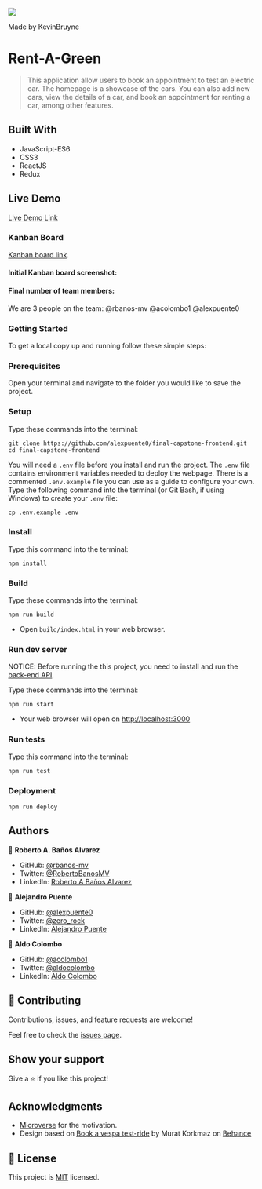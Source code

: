 ![](https://img.shields.io/badge/Microverse-blueviolet)

Made by KevinBruyne

# Rent-A-Green

> This application allow users to book an appointment to test an electric car. The homepage is a showcase of the cars. You can also add new cars, view the details of a car, and book an appointment for renting a car, among other features.


## Built With

- JavaScript-ES6
- CSS3
- ReactJS
- Redux

## Live Demo

[Live Demo Link](https://alexpuente0.github.io/final-capstone-frontend/)

### Kanban Board
[Kanban board link](https://github.com/users/alexpuente0/projects/4).

#### Initial Kanban board screenshot:

#### Final number of team members:

We are 3 people on the team:
@rbanos-mv
@acolombo1
@alexpuente0

### Getting Started

To get a local copy up and running follow these simple steps:

### Prerequisites

Open your terminal and navigate to the folder you would like to save the project.

### Setup

Type these commands into the terminal:

```
git clone https://github.com/alexpuente0/final-capstone-frontend.git
cd final-capstone-frontend
```

You will need a `.env` file before you install and run the project. The `.env` file contains environment variables needed to deploy the webpage. There is a commented `.env.example` file you can use as a guide to configure your own. Type the following command into the terminal (or Git Bash, if using Windows) to create your `.env` file:

```
cp .env.example .env
```

### Install

Type this command into the terminal:

```
npm install
```

### Build

Type these commands into the terminal:

```
npm run build
```

- Open `build/index.html` in your web browser.

### Run dev server

NOTICE: Before running the this project, you need to install and run the [back-end API](https://github.com/acolombo1/final-capstone-back-end).

Type these commands into the terminal:

```
npm run start
```

- Your web browser will open on [http://localhost:3000](http://localhost:3000)

### Run tests

Type this command into the terminal:

```
npm run test
```

### Deployment

```
npm run deploy
```

## Authors

👤 **Roberto A. Baños Alvarez**

- GitHub: [@rbanos-mv](https://github.com/rbanos-mv)
- Twitter: [@RobertoBanosMV](https://twitter.com/RobertoBanosMV)
- LinkedIn: [Roberto A Baños Alvarez](https://linkedin.com/in/roberto-a-baños-alvarez-500766234)

👤 **Alejandro Puente**

- GitHub: [@alexpuente0](https://github.com/alexpuente0)
- Twitter: [@zero_rock](https://twitter.com/zero_rock)
- LinkedIn: [Alejandro Puente](https://www.linkedin.com/in/alex-puente-farias/)

👤 **Aldo Colombo**

- GitHub: [@acolombo1](https://github.com/acolombo1)
- Twitter: [@aldocolombo](https://twitter.com/aldocolombo)
- LinkedIn: [Aldo Colombo](https://www.linkedin.com/in/aldo-colombo-2156009)

## 🤝 Contributing

Contributions, issues, and feature requests are welcome!

Feel free to check the [issues page](../../issues/).

## Show your support

Give a ⭐️ if you like this project!

## Acknowledgments

- [Microverse](https://www.microverse.org/) for the motivation.
- Design based on [Book a vespa test-ride](https://www.behance.net/gallery/26425031/Vespa-Responsive-Redesign/modules/173005583) by Murat Korkmaz on [Behance](https://www.behance.net/)

## 📝 License

This project is [MIT](./MIT.md) licensed.


